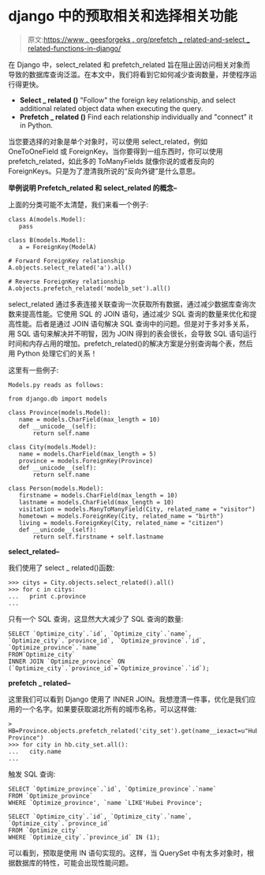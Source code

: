 # django 中的预取相关和选择相关功能

> 原文:[https://www . geesforgeks . org/prefetch _ related-and-select _ related-functions-in-django/](https://www.geeksforgeeks.org/prefetch_related-and-select_related-functions-in-django/)

在 Django 中，select_related 和 prefetch_related 旨在阻止因访问相关对象而导致的数据库查询泛滥。在本文中，我们将看到它如何减少查询数量，并使程序运行得更快。

*   **Select _ related ()** "Follow" the foreign key relationship, and select additional related object data when executing the query.
*   **Prefetch _ related ()** Find each relationship individually and "connect" it in Python.

当您要选择的对象是单个对象时，可以使用 select_related，例如 OneToOneField 或 ForeignKey。当你要得到一组东西时，你可以使用 prefetch_related，如此多的 ToManyFields 就像你说的或者反向的 ForeignKeys。只是为了澄清我所说的“反向外键”是什么意思。

**举例说明 Prefetch_related 和 select_related 的概念–**

上面的分类可能不太清楚，我们来看一个例子:

```
class A(models.Model):
   pass

class B(models.Model):
   a = ForeignKey(ModelA)

# Forward ForeignKey relationship
A.objects.select_related('a').all()

# Reverse ForeignKey relationship
A.objects.prefetch_related('modelb_set').all() 
```

select_related 通过多表连接关联查询一次获取所有数据，通过减少数据库查询次数来提高性能。它使用 SQL 的 JOIN 语句，通过减少 SQL 查询的数量来优化和提高性能。后者是通过 JOIN 语句解决 SQL 查询中的问题。但是对于多对多关系，用 SQL 语句来解决并不明智，因为 JOIN 得到的表会很长，会导致 SQL 语句运行时间和内存占用的增加。prefetch_related()的解决方案是分别查询每个表，然后用 Python 处理它们的关系！

这里有一些例子:

`Models.py reads as follows:`

```
from django.db import models

class Province(models.Model):
   name = models.CharField(max_length = 10)
   def __unicode__(self):
       return self.name

class City(models.Model):
   name = models.CharField(max_length = 5)
   province = models.ForeignKey(Province)
   def __unicode__(self):
       return self.name

class Person(models.Model):
   firstname = models.CharField(max_length = 10)
   lastname = models.CharField(max_length = 10)
   visitation = models.ManyToManyField(City, related_name = "visitor")
   hometown = models.ForeignKey(City, related_name = "birth")
   living = models.ForeignKey(City, related_name = "citizen")
   def __unicode__(self):
       return self.firstname + self.lastname
```

**select_related–**

我们使用了 select _ related()函数:

```
>>> citys = City.objects.select_related().all()
>>> for c in citys:
...   print c.province
...
```

只有一个 SQL 查询，这显然大大减少了 SQL 查询的数量:

```
SELECT `Optimize_city`.`id`, `Optimize_city`.`name`,
`Optimize_city`.`province_id`, `Optimize_province`.`id`, `Optimize_province`.`name`
FROM`Optimize_city`
INNER JOIN `Optimize_province` ON
(`Optimize_city`.`province_id`=`Optimize_province`.`id`);
```

**prefetch _ related–**

这里我们可以看到 Django 使用了 INNER JOIN。我想澄清一件事，优化是我们应用的一个名字。如果要获取湖北所有的城市名称，可以这样做:

```
> HB=Province.objects.prefetch_related('city_set').get(name__iexact=u"Hubei Province")
>>> for city in hb.city_set.all():
...   city.name
...
```

触发 SQL 查询:

```
SELECT `Optimize_province`.`id`, `Optimize_province`.`name`
FROM `Optimize_province`
WHERE `Optimize_province', `name `LIKE'Hubei Province';

SELECT `Optimize_city`.`id`, `Optimize_city`.`name`, `Optimize_city`.`province_id`
FROM `Optimize_city`
WHERE `Optimize_city`.`province_id` IN (1);
```

可以看到，预取是使用 IN 语句实现的。这样，当 QuerySet 中有太多对象时，根据数据库的特性，可能会出现性能问题。